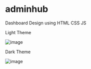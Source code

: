 # adminhub
Dashboard Design using HTML CSS JS

Light Theme

![image](https://github.com/CodePhoenixX/DashboardHCJ/assets/132158402/c86518b2-4554-4fa7-b733-e2a6c6d28b84)

Dark Theme

![image](https://github.com/CodePhoenixX/DashboardHCJ/assets/132158402/502cec70-cde5-4be5-b411-0fa0a4a5ee37)
